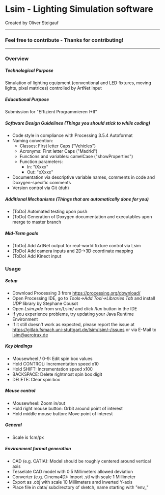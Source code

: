 # Lsim - Lighting Simulation software
Created by Oliver Steigauf

---
### Feel free to contribute - Thanks for contributing!
---

### Overview

##### Technological Purpose
Simulation of lighting equipment (conventional and LED fixtures, moving lights, pixel matrices) controlled by ArtNet input

##### Educational Purpose
Submission for "Effizient Programmieren I+II"

##### Software Design Guidelines (Things you should stick to while coding)
* Code style in compliance with Processing 3.5.4 Autoformat
* Naming convention:
    * Classes: First letter Caps ("Vehicles")
    * Acronyms: First letter Caps ("Madrid")
    * Functions and variables: camelCase ("showProperties")
    * Function parameters:
        * In: "iXxxx"
        * Out: "oXxxx"
* Documentation via descriptive variable names, comments in code and Doxygen-specific comments
* Version control via Git (duh)

##### Additional Mechanisms (Things that are automatically done for you)
* (ToDo) Automated testing upon push
* (ToDo) Generation of Doxygen documentation and executables upon merge to master branch

##### Mid-Term goals
* (ToDo) Add ArtNet output for real-world fixture control via Lsim
* (ToDo) Add camera inputs and 2D->3D coordinate mapping
* (ToDo) Add Kinect input



### Usage

##### Setup
* Download Processing 3 from https://processing.org/download/
* Open Processing IDE, go to _Tools->Add Tool->Libraries Tab_ and install _UDP_ library by Stephane Cousot
* Open _Lsim.pde_ from src/Lsim/ and click _Run_ button in the IDE
* If you experience problems, try updating your Java Runtime Environment
* If it still doesn't work as expected, please report the issue at https://gitlab.fsmach.uni-stuttgart.de/lsim/lsim/-/issues or via E-Mail to lsim@aerotrax.de

##### Key bindings
* Mousewheel / 0-9: Edit spin box values
* Hold CONTROL: Incrementation speed x10
* Hold SHIFT: Incrementation speed x100
* BACKSPACE: Delete rightmost spin box digit
* DELETE: Clear spin box

##### Mouse control
* Mousewheel: Zoom in/out
* Hold right mouse button: Orbit around point of interest
* Hold middle mouse button: Move point of interest

##### General
* Scale is 1cm/px

##### Environment format generation
* CAD (e.g. CATIA): Model should be roughly centered around vertical axis
* Tesselate CAD model with 0.5 Millimeters allowed deviation
* Converter (e.g. Cinema4D): Import .stl with scale 1 Millimeter
* Export as .obj with scale 10 Millimeters amd inverted Y-axis
* Place file in data/ subdirectory of sketch, name starting with "env_"
